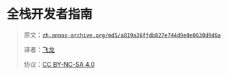 # 全栈开发者指南

> 原文：[`zh.annas-archive.org/md5/a819a36ffdb827e744d9e0e0630d9d6a`](https://zh.annas-archive.org/md5/a819a36ffdb827e744d9e0e0630d9d6a)
> 
> 译者：[飞龙](https://github.com/wizardforcel)
> 
> 协议：[CC BY-NC-SA 4.0](http://creativecommons.org/licenses/by-nc-sa/4.0/)